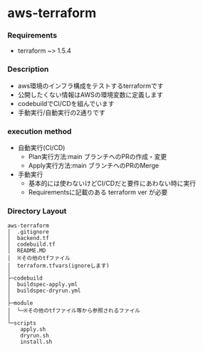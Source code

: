# aws-terraform

### Requirements

- terraform ~> 1.5.4

### Description

- aws環境のインフラ構成をテストするterraformです
- 公開したくない情報はAWSの環境変数に定義します
- codebuildでCI/CDを組んでいます
- 手動実行/自動実行の2通りです

### execution method

- 自動実行(CI/CD)
  - Plan実行方法:main ブランチへのPRの作成・変更
  - Apply実行方法:main ブランチへのPRのMerge
- 手動実行
  - 基本的には使わないけどCI/CDだと要件にあわない時に実行
  - Requirementsに記載のある terraform ver が必要

### Directory Layout

```text
aws-terraform
│  .gitignore
│  backend.tf
│  codebuild.tf
│  README.MD
│  ※その他のtfファイル
│  terraform.tfvars(ignoreします)
│
├─codebuild
│  buildspec-apply.yml
│  buildspec-dryrun.yml
│
├─module
│  └─※その他のtfファイル等から参照されるファイル
│
└─scripts
    apply.sh
    dryrun.sh
    install.sh
```